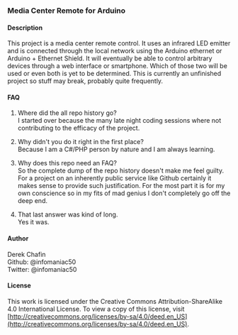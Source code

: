 ### Media Center Remote for Arduino

#### Description
This project is a media center remote control. It uses an infrared LED emitter and is connected through the local network using the Arduino ethernet or Arduino + Ethernet Shield. It will eventually be able to control arbitrary devices through a web interface or smartphone. Which of those two will be used or even both is yet to be determined. This is currently an unfinished project so stuff may break, probably quite frequently.

#### FAQ
1. Where did the all repo history go?  
  I started over because the many late night coding sessions where not contributing to the efficacy of the project.

2. Why didn't you do it right in the first place?  
  Because I am a C#/PHP person by nature and I am always learning.

3. Why does this repo need an FAQ?  
  So the complete dump of the repo history doesn't make me feel guilty. For a project on an inherently public service like Github certainly it makes sense to provide such justification. For the most part it is for my own conscience so in my fits of mad genius I don't completely go off the deep end.

4. That last answer was kind of long.  
  Yes it was.

#### Author
Derek Chafin  
Github: @infomaniac50  
Twitter: @infomaniac50  

#### License
This work is licensed under the Creative Commons Attribution-ShareAlike 4.0 International License. To view a copy of this license, visit [http://creativecommons.org/licenses/by-sa/4.0/deed.en_US](http://creativecommons.org/licenses/by-sa/4.0/deed.en_US).